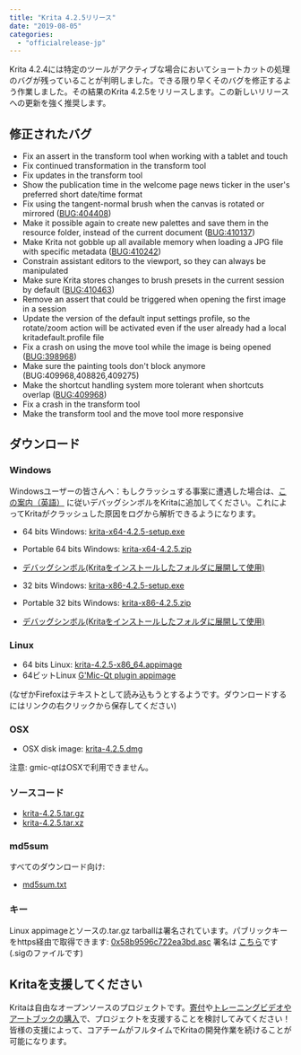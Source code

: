 ```yaml
---
title: "Krita 4.2.5リリース"
date: "2019-08-05"
categories: 
  - "officialrelease-jp"
---
```


Krita 4.2.4には特定のツールがアクティブな場合においてショートカットの処理のバグが残っていることが判明しました。できる限り早くそのバグを修正するよう作業しました。その結果のKrita 4.2.5をリリースします。この新しいリリースへの更新を強く推奨します。

## 修正されたバグ

- Fix an assert in the transform tool when working with a tablet and touch
- Fix continued transformation in the transform tool
- Fix updates in the transform tool
- Show the publication time in the welcome page news ticker in the user's preferred short date/time format
- Fix using the tangent-normal brush when the canvas is rotated or mirrored ([BUG:404408](https://bugs.kde.org/show_bug.cgi?id=404408))
- Make it possible again to create new palettes and save them in the resource folder, instead of the current document ([BUG:410137](https://bugs.kde.org/show_bug.cgi?id=410137))
- Make Krita not gobble up all available memory when loading a JPG file with specific metadata ([BUG:410242](https://bugs.kde.org/show_bug.cgi?id=410242))
- Constrain assistant editors to the viewport, so they can always be manipulated
- Make sure Krita stores changes to brush presets in the current session by default ([BUG:410463](https://bugs.kde.org/show_bug.cgi?id=410463))
- Remove an assert that could be triggered when opening the first image in a session
- Update the version of the default input settings profile, so the rotate/zoom action will be activated even if the user already had a local kritadefault.profile file
- Fix a crash on using the move tool while the image is being opened ([BUG:398968](https://bugs.kde.org/show_bug.cgi?id=398968))
- Make sure the painting tools don't block anymore (BUG:409968,408826,409275)
- Make the shortcut handling system more tolerant when shortcuts overlap ([BUG:409968](https://bugs.kde.org/show_bug.cgi?id=409968))
- Fix a crash in the transform tool
- Make the transform tool and the move tool more responsive

## ダウンロード

### Windows

Windowsユーザーの皆さんへ：もしクラッシュする事案に遭遇した場合は、[この案内（英語）](https://docs.krita.org/en/reference_manual/dr_minw_debugger.html#dr-minw) に従いデバッグシンボルをKritaに追加してください。これによってKritaがクラッシュした原因をログから解析できるようになります。

- 64 bits Windows: [krita-x64-4.2.5-setup.exe](https://download.kde.org/stable/krita/4.2.5/krita-x64-4.2.5-setup.exe)
- Portable 64 bits Windows: [krita-x64-4.2.5.zip](https://download.kde.org/stable/krita/4.2.5/krita-x64-4.2.5.zip)
- [デバッグシンボル(Kritaをインストールしたフォルダに展開して使用)](https://download.kde.org/stable/krita/4.2.5/krita-x64-4.2.5-dbg.zip)

- 32 bits Windows: [krita-x86-4.2.5-setup.exe](https://download.kde.org/stable/krita/4.2.5/krita-x86-4.2.5-setup.exe)
- Portable 32 bits Windows: [krita-x86-4.2.5.zip](https://download.kde.org/stable/krita/4.2.5/krita-x86-4.2.5.zip)
- [デバッグシンボル(Kritaをインストールしたフォルダに展開して使用)](https://download.kde.org/stable/krita/4.2.5/krita-x86-4.2.5-dbg.zip)

### Linux

- 64 bits Linux: [krita-4.2.5-x86\_64.appimage](https://download.kde.org/stable/krita/4.2.5/krita-4.2.5-x86_64.appimage)
- 64ビットLinux [G'Mic-Qt plugin appimage](https://download.kde.org/stable/krita/4.2.5/gmic_krita_qt-x86_64.appimage)

(なぜかFirefoxはテキストとして読み込もうとするようです。ダウンロードするにはリンクの右クリックから保存してください)

### OSX

- OSX disk image: [krita-4.2.5.dmg](https://download.kde.org/stable/krita/4.2.5/krita-4.2.5.dmg)

注意: gmic-qtはOSXで利用できません。

### ソースコード

- [krita-4.2.5.tar.gz](https://download.kde.org/stable/krita/4.2.5/krita-4.2.5.tar.gz)
- [krita-4.2.5.tar.xz](https://download.kde.org/stable/krita/4.2.5/krita-4.2.5.tar.xz)

### md5sum

すべてのダウンロード向け:

- [md5sum.txt](https://download.kde.org/stable/krita/4.2.5/md5sum.txt)

### キー

Linux appimageとソースの.tar.gz tarballは署名されています。パブリックキーをhttps経由で取得できます: [0x58b9596c722ea3bd.asc](https://share.kde.org/index.php/s/fJ99V5mZvuyD0z8) 署名は [こちら](http://download.kde.org/unstable/krita/4.2.0-beta2/)です (.sigのファイルです)

## Kritaを支援してください

Kritaは自由なオープンソースのプロジェクトです。[寄付](https://krita.org/jp/support-us-jp/donations-jp/)や[トレーニングビデオやアートブックの購入](https://krita.org/jp/support-us-jp/shop-jp/)で、プロジェクトを支援することを検討してみてください！皆様の支援によって、コアチームがフルタイムでKritaの開発作業を続けることが可能になります。
